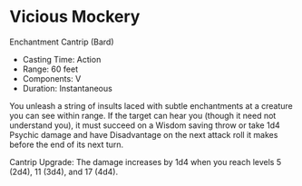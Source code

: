 # Vicious Mockery
Enchantment Cantrip (Bard)

- Casting Time: Action
- Range: 60 feet
- Components: V
- Duration: Instantaneous

You unleash a string of insults laced with subtle enchantments at a creature you can see within range. If the target can hear you (though it need not understand you), it must succeed on a Wisdom saving throw or take 1d4 Psychic damage and have Disadvantage on the next attack roll it makes before the end of its next turn.

Cantrip Upgrade: The damage increases by 1d4 when you reach levels 5 (2d4), 11 (3d4), and 17 (4d4).
